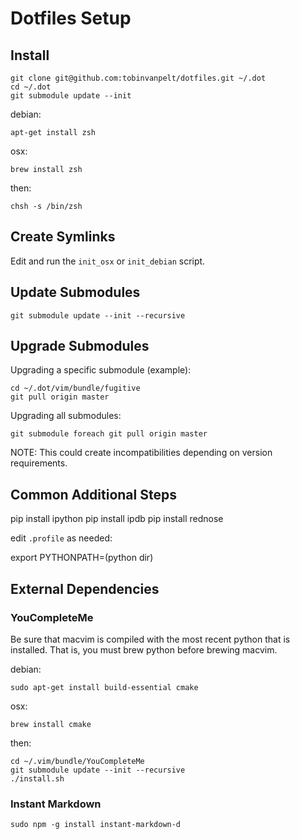 # Dotfiles Setup

## Install

    git clone git@github.com:tobinvanpelt/dotfiles.git ~/.dot
    cd ~/.dot
    git submodule update --init

debian:

    apt-get install zsh 

osx: 

    brew install zsh

then:

    chsh -s /bin/zsh


## Create Symlinks

Edit and run the `init_osx` or `init_debian` script.


## Update Submodules

    git submodule update --init --recursive

## Upgrade Submodules

Upgrading a specific submodule (example):

    cd ~/.dot/vim/bundle/fugitive
    git pull origin master

Upgrading all submodules:

    git submodule foreach git pull origin master

NOTE: This could create incompatibilities depending on version requirements.


## Common Additional Steps

pip install ipython
pip install ipdb
pip install rednose

edit `.profile` as needed:

export PYTHONPATH=(python dir)


## External Dependencies

### YouCompleteMe

Be sure that macvim is compiled with the most recent python that is installed.
That is, you must brew python before brewing macvim.

debian:

    sudo apt-get install build-essential cmake

osx:

    brew install cmake

then:

    cd ~/.vim/bundle/YouCompleteMe
    git submodule update --init --recursive
    ./install.sh


### Instant Markdown

    sudo npm -g install instant-markdown-d

